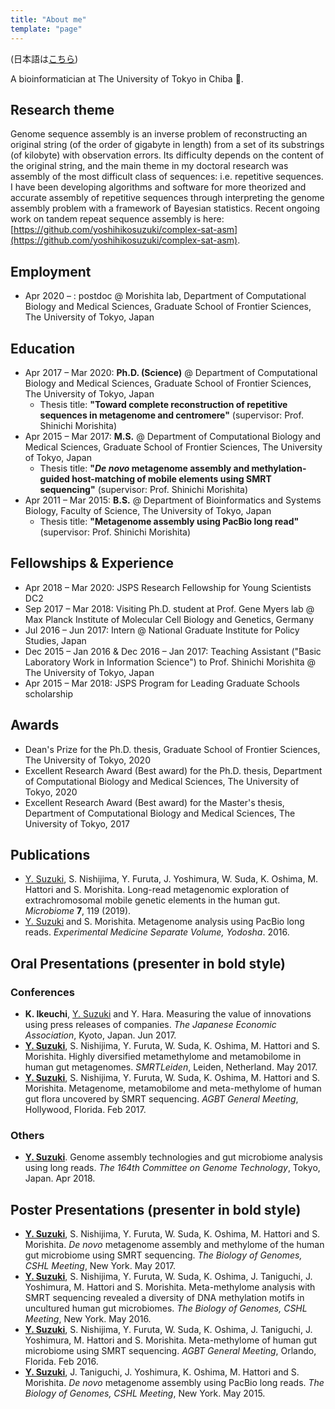 ```yaml
---
title: "About me"
template: "page"
---
```


(日本語は[こちら](/pages/about_jp))

A bioinformatician at The University of Tokyo in Chiba &#x1f914;.

## Research theme

Genome sequence assembly is an inverse problem of reconstructing an original string (of the order of gigabyte in length) from a set of its substrings (of kilobyte) with observation errors. Its difficulty depends on the content of the original string, and the main theme in my doctoral research was assembly of the most difficult class of sequences: i.e. repetitive sequences. I have been developing algorithms and software for more theorized and accurate assembly of repetitive sequences through interpreting the genome assembly problem with a framework of Bayesian statistics. Recent ongoing work on tandem repeat sequence assembly is here: [https://github.com/yoshihikosuzuki/complex-sat-asm](https://github.com/yoshihikosuzuki/complex-sat-asm).

## Employment

- Apr 2020 – : postdoc @ Morishita lab, Department of Computational Biology and Medical Sciences, Graduate School of Frontier Sciences, The University of Tokyo, Japan

## Education

- Apr 2017 – Mar 2020: **Ph.D. (Science)** @ Department of Computational Biology and Medical Sciences, Graduate School of Frontier Sciences, The University of Tokyo, Japan
  - Thesis title: **"Toward complete reconstruction of repetitive sequences in metagenome and centromere"** (supervisor: Prof. Shinichi Morishita)
- Apr 2015 – Mar 2017: **M.S.** @ Department of Computational Biology and Medical Sciences, Graduate School of Frontier Sciences, The University of Tokyo, Japan
  - Thesis title: **"_De novo_ metagenome assembly and methylation-guided host-matching of mobile elements using SMRT sequencing"** (supervisor: Prof. Shinichi Morishita)
- Apr 2011 – Mar 2015: **B.S.** @ Department of Bioinformatics and Systems Biology, Faculty of Science, The University of Tokyo, Japan
  - Thesis title: **"Metagenome assembly using PacBio long read"** (supervisor: Prof. Shinichi Morishita)

## Fellowships & Experience

- Apr 2018 – Mar 2020: JSPS Research Fellowship for Young Scientists DC2
- Sep 2017 – Mar 2018: Visiting Ph.D. student at Prof. Gene Myers lab @ Max Planck Institute of Molecular Cell Biology and Genetics, Germany
- Jul 2016 – Jun 2017: Intern @ National Graduate Institute for Policy Studies, Japan
- Dec 2015 – Jan 2016 & Dec 2016 – Jan 2017: Teaching Assistant ("Basic Laboratory Work in Information Science") to Prof. Shinichi Morishita @ The University of Tokyo, Japan
- Apr 2015 – Mar 2018: JSPS Program for Leading Graduate Schools scholarship

## Awards

- Dean's Prize for the Ph.D. thesis, Graduate School of Frontier Sciences, The University of Tokyo, 2020
- Excellent Research Award (Best award) for the Ph.D. thesis, Department of Computational Biology and Medical Sciences, The University of Tokyo, 2020
- Excellent Research Award (Best award) for the Master's thesis, Department of Computational Biology and Medical Sciences, The University of Tokyo, 2017

## Publications

- <u>Y. Suzuki</u>, S. Nishijima, Y. Furuta, J. Yoshimura, W. Suda, K. Oshima, M. Hattori and S. Morishita. Long-read metagenomic exploration of extrachromosomal mobile genetic elements in the human gut. _Microbiome_ **7**, 119 (2019).
- <u>Y. Suzuki</u> and S. Morishita. Metagenome analysis using PacBio long reads. _Experimental Medicine Separate Volume, Yodosha_. 2016.

## Oral Presentations (presenter in bold style)

### Conferences

- **K. Ikeuchi**, <u>Y. Suzuki</u> and Y. Hara. Measuring the value of innovations using press releases of companies. _The Japanese Economic Association_, Kyoto, Japan. Jun 2017.
- **<u>Y. Suzuki</u>**, S. Nishijima, Y. Furuta, W. Suda, K. Oshima, M. Hattori and S. Morishita. Highly diversified metamethylome and metamobilome in human gut metagenomes. _SMRTLeiden_, Leiden, Netherland. May 2017.
- **<u>Y. Suzuki</u>**, S. Nishijima, Y. Furuta, W. Suda, K. Oshima, M. Hattori and S. Morishita. Metagenome, metamobilome and meta-methylome of human gut flora uncovered by SMRT sequencing. _AGBT General Meeting_, Hollywood, Florida. Feb 2017.

### Others

- **<u>Y. Suzuki</u>**. Genome assembly technologies and gut microbiome analysis using long reads. _The 164th Committee on Genome Technology_, Tokyo, Japan. Apr 2018.

## Poster Presentations (presenter in bold style)

- **<u>Y. Suzuki</u>**, S. Nishijima, Y. Furuta, W. Suda, K. Oshima, M. Hattori and S. Morishita. _De novo_ metagenome assembly and methylome of the human gut microbiome using SMRT sequencing. _The Biology of Genomes, CSHL Meeting_, New York. May 2017.
- **<u>Y. Suzuki</u>**, S. Nishijima, Y. Furuta, W. Suda, K. Oshima, J. Taniguchi, J. Yoshimura, M. Hattori and S. Morishita. Meta-methylome analysis with SMRT sequencing revealed a diversity of DNA methylation motifs in uncultured human gut microbiomes. _The Biology of Genomes, CSHL Meeting_, New York. May 2016.
- **<u>Y. Suzuki</u>**, S. Nishijima, Y. Furuta, W. Suda, K. Oshima, J. Taniguchi, J. Yoshimura, M. Hattori and S. Morishita. Meta-methylome of human gut microbiome using SMRT sequencing. _AGBT General Meeting_, Orlando, Florida. Feb 2016.
- **<u>Y. Suzuki</u>**, J. Taniguchi, J. Yoshimura, K. Oshima, M. Hattori and S. Morishita. _De novo_ metagenome assembly using PacBio long reads. _The Biology of Genomes, CSHL Meeting_, New York. May 2015.
